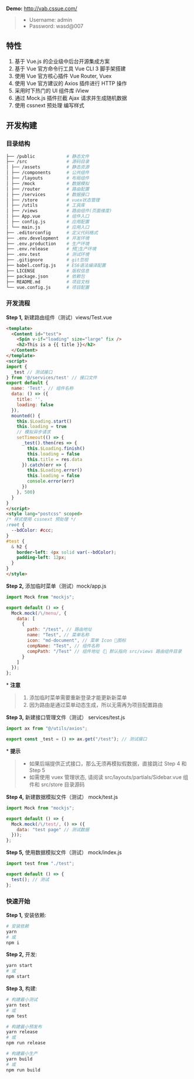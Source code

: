 **Demo:** <http://vab.cssue.com/>

> - Username: admin
> - Password: wasd@007

## 特性

1.  基于 Vue.js 的企业级中后台开源集成方案
2.  基于 Vue 官方命令行工具 Vue CLI 3 脚手架搭建
3.  使用 Vue 官方核心插件 Vue Router, Vuex
4.  使用 Vue 官方建议的 Axios 插件进行 HTTP 操作
5.  采用时下热门的 UI 组件库 iView
6.  通过 Mock.js 插件拦截 Ajax 请求并生成随机数据
7.  使用 cssnext 预处理 编写样式

## 开发构建

### 目录结构

```bash
├── /public            # 静态文件
├── /src               # 源码目录
│ ├── /assets          # 静态资源
│ ├── /components      # 公共组件
│ ├── /layouts         # 布局组件
│ ├── /mock            # 数据模拟
│ ├── /router          # 路由配置
│ ├── /services        # 数据接口
│ ├── /store           # vuex状态管理
│ ├── /utils           # 工具库
│ ├── /views           # 路由组件(页面维度)
│ ├── App.vue          # 组件入口
│ ├── config.js        # 应用配置
│ └── main.js          # 应用入口
├── .editorconfig      # 定义代码格式
├── .env.development   # 开发环境
├── .env.production    # 生产环境
├── .env.release       # 预生产环境
├── .env.test          # 测试环境
├── .gitignore         # git忽视
├── babel.config.js    # ES6语法编译配置
├── LICENSE            # 版权信息
├── package.json       # 依赖包
├── README.md          # 项目文档
└── vue.config.js      # 项目配置
```

### 开发流程

**Step 1,** 新建路由组件（测试）views/Test.vue

```html
<template>
  <Content id="test">
    <Spin v-if="loading" size="large" fix />
    <h2>This is a {{ title }}</h2>
  </Content>
</template>
<script>
import {
  _test // 测试接口
} from '@/services/test' // 接口文件
export default {
  name: 'Test', // 组件名称
  data: () => ({
    title: '',
    loading: false
  }),
  mounted() {
    this.$Loading.start()
    this.loading = true
    // 模拟异步请求
    setTimeout(() => {
      _test().then(res => {
        this.$Loading.finish()
        this.loading = false
        this.title = res.data
      }).catch(err => {
        this.$Loading.error()
        this.loading = false
        console.error(err)
      })
    }, 500)
  }
}
</script>
<style lang="postcss" scoped>
/* 样式使用 cssnext 预处理 */
:root {
  --bdColor: #ccc;
}
#test {
  & h2 {
    border-left: 4px solid var(--bdColor);
    padding-left: 12px;
  }
}
</style>
```

**Step 2,** 添加临时菜单（测试）mock/app.js

```javascript
import Mock from "mockjs";

export default () => {
  Mock.mock(/\/menu/, {
    data: [
      {
        path: "/test", // 路由地址
        name: "Test", // 菜单名称
        icon: "md-document", // 菜单 Icon 图标
        compName: "Test", // 组件名称
        compPath: "/Test" // 组件地址（ 默认指向 src/views 路由组件目录
      }
    ]
  });
};
```

\* **注意**

> 1.  添加临时菜单需要重新登录才能更新新菜单
> 2.  因为路由是通过菜单动态生成，所以无需再为项目配置路由

**Step 3,** 新建接口管理文件（测试） services/test.js

```javascript
import ax from "@/utils/axios";

export const _test = () => ax.get("/test"); // 测试接口
```

\* **提示**

> - 如果后端提供正式接口，那么无须再模拟假数据，直接跳过 Step 4 和 Step 5
> - 如需使用 vuex 管理状态, 请阅读 src/layouts/partials/Sidebar.vue 组件和 src/store 目录源码

**Step 4,** 新建数据模拟文件（测试） mock/test.js

```javascript
import Mock from "mockjs";

export default () => {
  Mock.mock(/\/test/, () => ({
    data: "test page" // 测试数据
  }));
};
```

**Step 5,** 使用数据模拟文件（测试） mock/index.js

```javascript
import test from "./test";

export default () => {
  test(); // 测试
};
```

### 快速开始

**Step 1,** 安装依赖:

```bash
# 安装依赖
yarn
# 或
npm i
```

**Step 2,** 开发:

```bash
yarn start
# 或
npm start
```

**Step 3,** 构建:

```bash
# 构建最小测试
yarn test
# 或
npm test

# 构建最小预发布
yarn release
# 或
npm run release

# 构建最小生产
yarn build
# 或
npm run build
```

